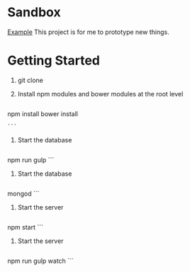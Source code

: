 # Sandbox

[Example](./example)
This project is for me to prototype new things.



# Getting Started

1. git clone
1. Install npm modules and bower modules at the root level

    ```
npm install
bower install

    ```

1. Start the database

    ```
npm run gulp
    ```

1. Start the database

    ```
mongod
    ```

1. Start the server

    ```
npm start
    ```


1. Start the server

    ```
npm run gulp watch
    ```
